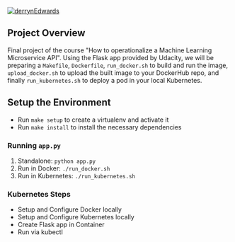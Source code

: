 [![derrynEdwards](https://circleci.com/github/derrynEdwards/microservices-project.svg?style=svg)](https://app.circleci.com/pipelines/github/derrynEdwards/microservices-project)

## Project Overview

Final project of the course "How to operationalize a Machine Learning Microservice API".
Using the Flask app provided by Udacity, we will be preparing a `Makefile`, `Dockerfile`,
`run_docker.sh` to build and run the image, `upload_docker.sh` to upload the built image
to your DockerHub repo, and finally `run_kubernetes.sh` to deploy a pod in your local
Kubernetes.

## Setup the Environment

* Run `make setup` to create a virtualenv and activate it
* Run `make install` to install the necessary dependencies

### Running `app.py`

1. Standalone:  `python app.py`
2. Run in Docker:  `./run_docker.sh`
3. Run in Kubernetes:  `./run_kubernetes.sh`

### Kubernetes Steps

* Setup and Configure Docker locally
* Setup and Configure Kubernetes locally
* Create Flask app in Container
* Run via kubectl
